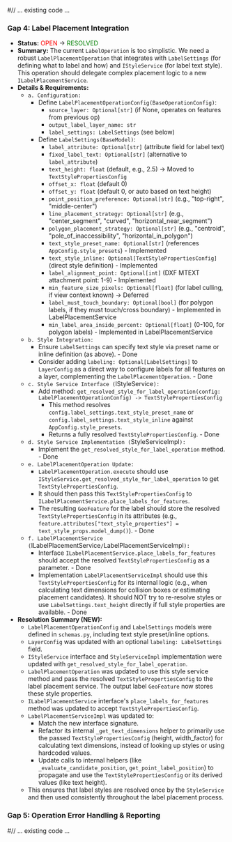 #// ... existing code ...
### Gap 4: Label Placement Integration

*   **Status:** <font color="red">OPEN</font> -> <font color="green">RESOLVED</font>
*   **Summary:** The current `LabelOperation` is too simplistic. We need a robust `LabelPlacementOperation` that integrates with `LabelSettings` (for defining what to label and how) and `IStyleService` (for label text style). This operation should delegate complex placement logic to a new `ILabelPlacementService`.
*   **Details & Requirements:**
    *   `a. Configuration:`
        *   Define `LabelPlacementOperationConfig(BaseOperationConfig)`:
            *   `source_layer: Optional[str]` (if None, operates on features from previous op)
            *   `output_label_layer_name: str`
            *   `label_settings: LabelSettings` (see below)
        *   Define `LabelSettings(BaseModel)`:
            *   `label_attribute: Optional[str]` (attribute field for label text)
            *   `fixed_label_text: Optional[str]` (alternative to `label_attribute`)
            *   `text_height: float` (default, e.g., 2.5) -> Moved to `TextStylePropertiesConfig`
            *   `offset_x: float` (default 0)
            *   `offset_y: float` (default 0, or auto based on text height)
            *   `point_position_preference: Optional[str]` (e.g., "top-right", "middle-center")
            *   `line_placement_strategy: Optional[str]` (e.g., "center_segment", "curved", "horizontal_near_segment")
            *   `polygon_placement_strategy: Optional[str]` (e.g., "centroid", "pole_of_inaccessibility", "horizontal_in_polygon")
            *   `text_style_preset_name: Optional[str]` (references `AppConfig.style_presets`) - Implemented
            *   `text_style_inline: Optional[TextStylePropertiesConfig]` (direct style definition) - Implemented
            *   `label_alignment_point: Optional[int]` (DXF MTEXT attachment point: 1-9) - Implemented
            *   `min_feature_size_pixels: Optional[float]` (for label culling, if view context known) -> Deferred
            *   `label_must_touch_boundary: Optional[bool]` (for polygon labels, if they must touch/cross boundary) - Implemented in LabelPlacementService
            *   `min_label_area_inside_percent: Optional[float]` (0-100, for polygon labels) - Implemented in LabelPlacementService
    *   `b. Style Integration:`
        *   Ensure `LabelSettings` can specify text style via preset name or inline definition (as above). - Done
        *   Consider adding `labeling: Optional[LabelSettings]` to `LayerConfig` as a direct way to configure labels for all features on a layer, complementing the `LabelPlacementOperation`. - Done
    *   `c. Style Service Interface (`IStyleService`):`
        *   Add method: `get_resolved_style_for_label_operation(config: LabelPlacementOperationConfig) -> TextStylePropertiesConfig`
            *   This method resolves `config.label_settings.text_style_preset_name` or `config.label_settings.text_style_inline` against `AppConfig.style_presets`.
            *   Returns a fully resolved `TextStylePropertiesConfig`. - Done
    *   `d. Style Service Implementation (`StyleServiceImpl`):`
        *   Implement the `get_resolved_style_for_label_operation` method. - Done
    *   `e. LabelPlacementOperation Update:`
        *   `LabelPlacementOperation.execute` should use `IStyleService.get_resolved_style_for_label_operation` to get `TextStylePropertiesConfig`.
        *   It should then pass this `TextStylePropertiesConfig` to `ILabelPlacementService.place_labels_for_features`.
        *   The resulting `GeoFeature` for the label should store the resolved `TextStylePropertiesConfig` in its attributes (e.g., `feature.attributes["text_style_properties"] = text_style_props.model_dump()`). - Done
    *   `f. LabelPlacementService (`ILabelPlacementService` / `LabelPlacementServiceImpl`):`
        *   Interface `ILabelPlacementService.place_labels_for_features` should accept the resolved `TextStylePropertiesConfig` as a parameter. - Done
        *   Implementation `LabelPlacementServiceImpl` should use this `TextStylePropertiesConfig` for its internal logic (e.g., when calculating text dimensions for collision boxes or estimating placement candidates). It should NOT try to re-resolve styles or use `LabelSettings.text_height` directly if full style properties are available. - Done
*   **Resolution Summary (NEW):**
    *   `LabelPlacementOperationConfig` and `LabelSettings` models were defined in `schemas.py`, including text style preset/inline options.
    *   `LayerConfig` was updated with an optional `labeling: LabelSettings` field.
    *   `IStyleService` interface and `StyleServiceImpl` implementation were updated with `get_resolved_style_for_label_operation`.
    *   `LabelPlacementOperation` was updated to use this style service method and pass the resolved `TextStylePropertiesConfig` to the label placement service. The output label `GeoFeature` now stores these style properties.
    *   `ILabelPlacementService` interface's `place_labels_for_features` method was updated to accept `TextStylePropertiesConfig`.
    *   `LabelPlacementServiceImpl` was updated to:
        *   Match the new interface signature.
        *   Refactor its internal `_get_text_dimensions` helper to primarily use the passed `TextStylePropertiesConfig` (height, width_factor) for calculating text dimensions, instead of looking up styles or using hardcoded values.
        *   Update calls to internal helpers (like `_evaluate_candidate_position`, `get_point_label_position`) to propagate and use the `TextStylePropertiesConfig` or its derived values (like text height).
    *   This ensures that label styles are resolved once by the `StyleService` and then used consistently throughout the label placement process.

### Gap 5: Operation Error Handling & Reporting
#// ... existing code ...
